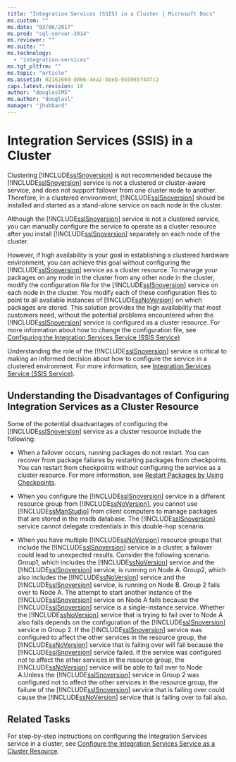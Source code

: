 ```yaml
---
title: "Integration Services (SSIS) in a Cluster | Microsoft Docs"
ms.custom: ""
ms.date: "03/06/2017"
ms.prod: "sql-server-2014"
ms.reviewer: ""
ms.suite: ""
ms.technology: 
  - "integration-services"
ms.tgt_pltfrm: ""
ms.topic: "article"
ms.assetid: 0216266d-d866-4ea2-bbeb-955965f4d7c2
caps.latest.revision: 10
author: "douglaslMS"
ms.author: "douglasl"
manager: "jhubbard"
---
```

# Integration Services (SSIS) in a Cluster
  Clustering [!INCLUDE[ssISnoversion](../../includes/ssisnoversion-md.md)] is not recommended because the [!INCLUDE[ssISnoversion](../../includes/ssisnoversion-md.md)] service is not a clustered or cluster-aware service, and does not support failover from one cluster node to another. Therefore, in a clustered environment, [!INCLUDE[ssISnoversion](../../includes/ssisnoversion-md.md)] should be installed and started as a stand-alone service on each node in the cluster.  
  
 Although the [!INCLUDE[ssISnoversion](../../includes/ssisnoversion-md.md)] service is not a clustered service, you can manually configure the service to operate as a cluster resource after you install [!INCLUDE[ssISnoversion](../../includes/ssisnoversion-md.md)] separately on each node of the cluster.  
  
 However, if high availability is your goal in establishing a clustered hardware environment, you can achieve this goal without configuring the [!INCLUDE[ssISnoversion](../../includes/ssisnoversion-md.md)] service as a cluster resource.  To manage your packages on any node in the cluster from any other node in the cluster, modify the configuration file for the [!INCLUDE[ssISnoversion](../../includes/ssisnoversion-md.md)] service on each node in the cluster. You modify each of these configuration files to point to all available instances of [!INCLUDE[ssNoVersion](../../includes/ssnoversion-md.md)] on which packages are stored. This solution provides the high availability that most customers need, without the potential problems encountered when the [!INCLUDE[ssISnoversion](../../includes/ssisnoversion-md.md)] service is configured as a cluster resource. For more information about how to change the configuration file, see [Configuring the Integration Services Service &#40;SSIS Service&#41;](integration-services-service-ssis-service.md)  
  
 Understanding the role of the [!INCLUDE[ssISnoversion](../../includes/ssisnoversion-md.md)] service is critical to making an informed decision about how to configure the service in a clustered environment. For more information, see [Integration Services Service &#40;SSIS Service&#41;](integration-services-service-ssis-service.md).  
  
## Understanding the Disadvantages of Configuring Integration Services as a Cluster Resource  
 Some of the potential disadvantages of configuring the [!INCLUDE[ssISnoversion](../../includes/ssisnoversion-md.md)] service as a cluster resource include the following:  
  
-   When a failover occurs, running packages do not restart. You can recover from package failures by restarting packages from checkpoints. You can restart from checkpoints without configuring the service as a cluster resource. For more information, see [Restart Packages by Using Checkpoints](../packages/restart-packages-by-using-checkpoints.md).  
  
-   When you configure the [!INCLUDE[ssISnoversion](../../includes/ssisnoversion-md.md)] service in a different resource group from [!INCLUDE[ssNoVersion](../../includes/ssnoversion-md.md)], you cannot use [!INCLUDE[ssManStudio](../../includes/ssmanstudio-md.md)] from client computers to manage packages that are stored in the msdb database. The [!INCLUDE[ssISnoversion](../../includes/ssisnoversion-md.md)] service cannot delegate credentials in this double-hop scenario.  
  
-   When you have multiple [!INCLUDE[ssNoVersion](../../includes/ssnoversion-md.md)] resource groups that include the [!INCLUDE[ssISnoversion](../../includes/ssisnoversion-md.md)] service in a cluster, a failover could lead to unexpected results. Consider the following scenario. Group1, which includes the [!INCLUDE[ssNoVersion](../../includes/ssnoversion-md.md)] service and the [!INCLUDE[ssISnoversion](../../includes/ssisnoversion-md.md)] service, is running on Node A. Group2, which also includes the [!INCLUDE[ssNoVersion](../../includes/ssnoversion-md.md)] service and the [!INCLUDE[ssISnoversion](../../includes/ssisnoversion-md.md)] service, is running on Node B. Group 2 fails over to Node A. The attempt to start another instance of the [!INCLUDE[ssISnoversion](../../includes/ssisnoversion-md.md)] service on Node A fails because the [!INCLUDE[ssISnoversion](../../includes/ssisnoversion-md.md)] service is a single-instance service. Whether the [!INCLUDE[ssNoVersion](../../includes/ssnoversion-md.md)] service that is trying to fail over to Node A also fails depends on the configuration of the [!INCLUDE[ssISnoversion](../../includes/ssisnoversion-md.md)] service in Group 2. If the [!INCLUDE[ssISnoversion](../../includes/ssisnoversion-md.md)] service was configured to affect the other services in the resource group, the [!INCLUDE[ssNoVersion](../../includes/ssnoversion-md.md)] service that is failing over will fail because the [!INCLUDE[ssISnoversion](../../includes/ssisnoversion-md.md)] service failed. If the service was configured not to affect the other services in the resource group, the [!INCLUDE[ssNoVersion](../../includes/ssnoversion-md.md)] service will be able to fail over to Node A.Unless the [!INCLUDE[ssISnoversion](../../includes/ssisnoversion-md.md)] service in Group 2 was configured not to affect the other services in the resource group, the failure of the [!INCLUDE[ssISnoversion](../../includes/ssisnoversion-md.md)] service that is failing over could cause the [!INCLUDE[ssNoVersion](../../includes/ssnoversion-md.md)] service that is failing over to fail also.  
  
## Related Tasks  
 For step-by-step instructions on configuring the Integration Services service in a cluster, see [Configure the Integration Services Service as a Cluster Resource](../configure-the-integration-services-service-as-a-cluster-resource.md).  
  
  